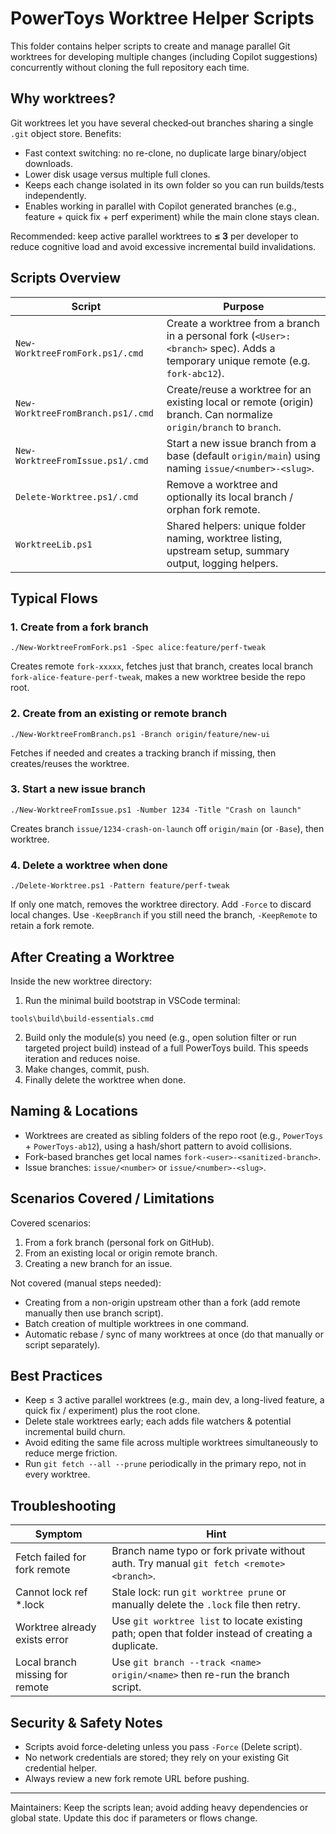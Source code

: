 # PowerToys Worktree Helper Scripts

This folder contains helper scripts to create and manage parallel Git worktrees for developing multiple changes (including Copilot suggestions) concurrently without cloning the full repository each time.

## Why worktrees?
Git worktrees let you have several checked‑out branches sharing a single `.git` object store. Benefits:
- Fast context switching: no re-clone, no duplicate large binary/object downloads.
- Lower disk usage versus multiple full clones.
- Keeps each change isolated in its own folder so you can run builds/tests independently.
- Enables working in parallel with Copilot generated branches (e.g., feature + quick fix + perf experiment) while the main clone stays clean.

Recommended: keep active parallel worktrees to **≤ 3** per developer to reduce cognitive load and avoid excessive incremental build invalidations.

## Scripts Overview
| Script | Purpose |
|--------|---------|
| `New-WorktreeFromFork.ps1/.cmd` | Create a worktree from a branch in a personal fork (`<User>:<branch>` spec). Adds a temporary unique remote (e.g. `fork-abc12`). |
| `New-WorktreeFromBranch.ps1/.cmd` | Create/reuse a worktree for an existing local or remote (origin) branch. Can normalize `origin/branch` to `branch`. |
| `New-WorktreeFromIssue.ps1/.cmd` | Start a new issue branch from a base (default `origin/main`) using naming `issue/<number>-<slug>`. |
| `Delete-Worktree.ps1/.cmd` | Remove a worktree and optionally its local branch / orphan fork remote. |
| `WorktreeLib.ps1` | Shared helpers: unique folder naming, worktree listing, upstream setup, summary output, logging helpers. |

## Typical Flows
### 1. Create from a fork branch
```
./New-WorktreeFromFork.ps1 -Spec alice:feature/perf-tweak
```
Creates remote `fork-xxxxx`, fetches just that branch, creates local branch `fork-alice-feature-perf-tweak`, makes a new worktree beside the repo root.

### 2. Create from an existing or remote branch
```
./New-WorktreeFromBranch.ps1 -Branch origin/feature/new-ui
```
Fetches if needed and creates a tracking branch if missing, then creates/reuses the worktree.

### 3. Start a new issue branch
```
./New-WorktreeFromIssue.ps1 -Number 1234 -Title "Crash on launch"
```
Creates branch `issue/1234-crash-on-launch` off `origin/main` (or `-Base`), then worktree.

### 4. Delete a worktree when done
```
./Delete-Worktree.ps1 -Pattern feature/perf-tweak
```
If only one match, removes the worktree directory. Add `-Force` to discard local changes. Use `-KeepBranch` if you still need the branch, `-KeepRemote` to retain a fork remote.

## After Creating a Worktree
Inside the new worktree directory:
1. Run the minimal build bootstrap in VSCode terminal:
```
tools\build\build-essentials.cmd
```
2. Build only the module(s) you need (e.g., open solution filter or run targeted project build) instead of a full PowerToys build. This speeds iteration and reduces noise.
3. Make changes, commit, push.
4. Finally delete the worktree when done.

## Naming & Locations
- Worktrees are created as sibling folders of the repo root (e.g., `PowerToys` + `PowerToys-ab12`), using a hash/short pattern to avoid collisions.
- Fork-based branches get local names `fork-<user>-<sanitized-branch>`.
- Issue branches: `issue/<number>` or `issue/<number>-<slug>`.

## Scenarios Covered / Limitations
Covered scenarios:
1. From a fork branch (personal fork on GitHub).
2. From an existing local or origin remote branch.
3. Creating a new branch for an issue.

Not covered (manual steps needed):
- Creating from a non-origin upstream other than a fork (add remote manually then use branch script).
- Batch creation of multiple worktrees in one command.
- Automatic rebase / sync of many worktrees at once (do that manually or script separately).

## Best Practices
- Keep ≤ 3 active parallel worktrees (e.g., main dev, a long-lived feature, a quick fix / experiment) plus the root clone.
- Delete stale worktrees early; each adds file watchers & potential incremental build churn.
- Avoid editing the same file across multiple worktrees simultaneously to reduce merge friction.
- Run `git fetch --all --prune` periodically in the primary repo, not in every worktree.

## Troubleshooting
| Symptom | Hint |
|---------|------|
| Fetch failed for fork remote | Branch name typo or fork private without auth. Try manual `git fetch <remote> <branch>`.
| Cannot lock ref *.lock | Stale lock: run `git worktree prune` or manually delete the `.lock` file then retry.
| Worktree already exists error | Use `git worktree list` to locate existing path; open that folder instead of creating a duplicate.
| Local branch missing for remote | Use `git branch --track <name> origin/<name>` then re-run the branch script.

## Security & Safety Notes
- Scripts avoid force-deleting unless you pass `-Force` (Delete script).
- No network credentials are stored; they rely on your existing Git credential helper.
- Always review a new fork remote URL before pushing.

---
Maintainers: Keep the scripts lean; avoid adding heavy dependencies or global state. Update this doc if parameters or flows change.
